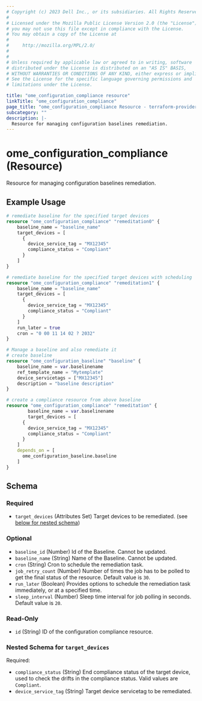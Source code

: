 ```yaml
---
# Copyright (c) 2023 Dell Inc., or its subsidiaries. All Rights Reserved.
# 
# Licensed under the Mozilla Public License Version 2.0 (the "License");
# you may not use this file except in compliance with the License.
# You may obtain a copy of the License at
# 
#     http://mozilla.org/MPL/2.0/
# 
# 
# Unless required by applicable law or agreed to in writing, software
# distributed under the License is distributed on an "AS IS" BASIS,
# WITHOUT WARRANTIES OR CONDITIONS OF ANY KIND, either express or implied.
# See the License for the specific language governing permissions and
# limitations under the License.

title: "ome_configuration_compliance resource"
linkTitle: "ome_configuration_compliance"
page_title: "ome_configuration_compliance Resource - terraform-provider-ome"
subcategory: ""
description: |-
  Resource for managing configuration baselines remediation.
---
```


# ome_configuration_compliance (Resource)

Resource for managing configuration baselines remediation.


## Example Usage

```terraform
# remediate baseline for the specified target devices 
resource "ome_configuration_compliance" "remeditation0" {
	baseline_name = "baseline_name"
	target_devices = [
      {
        device_service_tag = "MX12345"
        compliance_status = "Compliant"
      }
    ]
}

# remediate baseline for the specified target devices with scheduling
resource "ome_configuration_compliance" "remeditation1" {
	baseline_name = "baseline_name"
	target_devices = [
      {
        device_service_tag = "MX12345"
        compliance_status = "Compliant"
      }
    ]
    run_later = true
    cron = "0 00 11 14 02 ? 2032"
}

# Manage a baseline and also remediate it
# create baseline 
resource "ome_configuration_baseline" "baseline" {
	baseline_name = var.baselinename
	ref_template_name = "Mytemplate"
	device_servicetags = ["MX12345"]
	description = "baseline description"
}

# create a compliance resource from above baseline
resource "ome_configuration_compliance" "remeditation" {
		baseline_name = var.baselinename
		target_devices = [
      {
        device_service_tag = "MX12345"
        compliance_status = "Compliant"
      }
    ]
    depends_on = [
      ome_configuration_baseline.baseline
    ]
}
```

<!-- schema generated by tfplugindocs -->
## Schema

### Required

- `target_devices` (Attributes Set) Target devices to be remediated. (see [below for nested schema](#nestedatt--target_devices))

### Optional

- `baseline_id` (Number) Id of the Baseline. Cannot be updated.
- `baseline_name` (String) Name of the Baseline. Cannot be updated.
- `cron` (String) Cron to schedule the remediation task.
- `job_retry_count` (Number) Number of times the job has to be polled to get the final status of the resource. Default value is `30`.
- `run_later` (Boolean) Provides options to schedule the remediation task immediately, or at a specified time.
- `sleep_interval` (Number) Sleep time interval for job polling in seconds. Default value is `20`.

### Read-Only

- `id` (String) ID of the configuration compliance resource.

<a id="nestedatt--target_devices"></a>
### Nested Schema for `target_devices`

Required:

- `compliance_status` (String) End compliance status of the target device, used to check the drifts in the compliance status. Valid values are `Compliant`.
- `device_service_tag` (String) Target device servicetag to be remediated.

